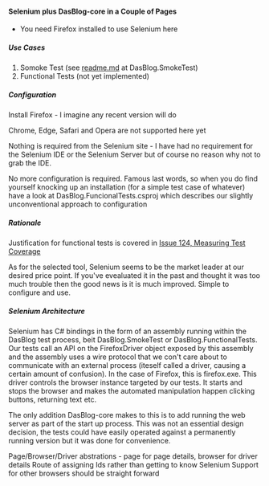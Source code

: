 #### Selenium plus DasBlog-core in a Couple of Pages
* You need Firefox installed to use Selenium here

##### Use Cases
1. Somoke Test (see [readme.md](DasBlog.SmokeTest/readme.md) at DasBlog.SmokeTest)
2. Functional Tests (not yet implemented)

##### Configuration
Install Firefox - I imagine any recent version will do

Chrome, Edge, Safari and Opera are not supported here yet

Nothing is required from the Selenium site - I have had no requirement for the Selenium IDE
or the Selenium Server but of course no reason why not to grab the IDE.

No more configuration is required.  Famous last words, so when you do find yourself
knocking up an installation (for a simple test case of whatever) have a look at
DasBlog.FuncionalTests.csproj which describes our slightly unconventional approach
to configuration

##### Rationale
Justification for functional tests is covered in [Issue 124, Measuring Test Coverage](https://github.com/poppastring/dasblog-core/issues/124)

As for the selected tool, Selenium seems to be the market leader at our desired price point.
If you've evealuated it in the past and thought it was too much trouble then the good news is it is 
much improved.  Simple to configure and use.


##### Selenium Architecture
Selenium has C# bindings in the form of an assembly running within the DasBlog test process,
beit DasBlog.SmokeTest or DasBlog.FunctionalTests.  Our tests call an API on the
FirefoxDriver object exposed
by this assembly and the assembly uses a wire protocol that we con't care about to communicate
with an external process (iteself called a driver, causing a certain amount of confusion).
In the case of Firefox, this is firefox.exe.  This driver controls the browser instance
targeted by our tests.  It starts and stops the browser and makes the automated manipulation happen
clicking buttons, returning text etc.

The only addition DasBlog-core makes to this is to add running the web server as
part of the start up process.  This was not an essential design decision, the tests could
have easily operated against a permanently running version but it was done for convenience.

Page/Browser/Driver abstrations - page for page details, browser for driver details
Route of assigning Ids rather than getting to know Selenium
Support for other browsers should be straight forward